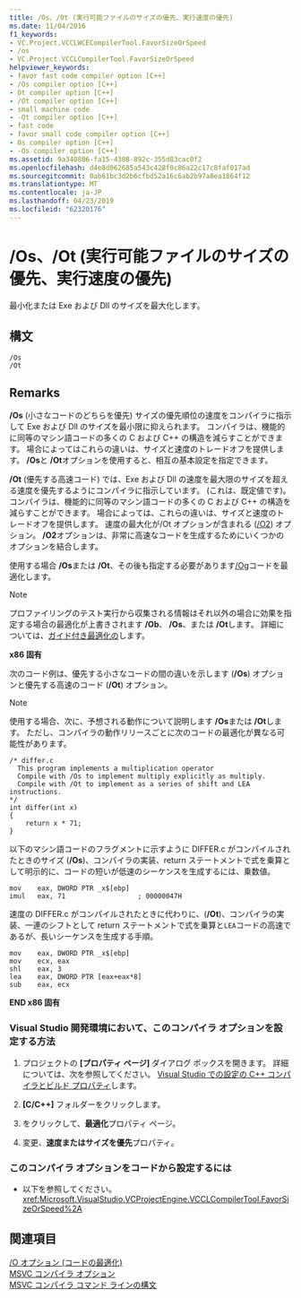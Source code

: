 ```yaml
---
title: /Os、/Ot (実行可能ファイルのサイズの優先、実行速度の優先)
ms.date: 11/04/2016
f1_keywords:
- VC.Project.VCCLWCECompilerTool.FavorSizeOrSpeed
- /os
- VC.Project.VCCLCompilerTool.FavorSizeOrSpeed
helpviewer_keywords:
- favor fast code compiler option [C++]
- /Os compiler option [C++]
- Ot compiler option [C++]
- /Ot compiler option [C++]
- small machine code
- -Ot compiler option [C++]
- fast code
- favor small code compiler option [C++]
- Os compiler option [C++]
- -Os compiler option [C++]
ms.assetid: 9a340806-fa15-4308-892c-355d83cac0f2
ms.openlocfilehash: d4e8d062685a543c428f0c86a22c17c8faf017ad
ms.sourcegitcommit: 0ab61bc3d2b6cfbd52a16c6ab2b97a8ea1864f12
ms.translationtype: MT
ms.contentlocale: ja-JP
ms.lasthandoff: 04/23/2019
ms.locfileid: "62320176"
---
```

# <a name="os-ot-favor-small-code-favor-fast-code"></a>/Os、/Ot (実行可能ファイルのサイズの優先、実行速度の優先)

最小化または Exe および Dll のサイズを最大化します。

## <a name="syntax"></a>構文

```
/Os
/Ot
```

## <a name="remarks"></a>Remarks

**/Os** (小さなコードのどちらを優先) サイズの優先順位の速度をコンパイラに指示して Exe および Dll のサイズを最小限に抑えられます。 コンパイラは、機能的に同等のマシン語コードの多くの C および C++ の構造を減らすことができます。 場合によってはこれらの違いは、サイズと速度のトレードオフを提供します。 **/Os**と **/Ot**オプションを使用すると、相互の基本設定を指定できます。

**/Ot** (優先する高速コード) では、Exe および Dll の速度を最大限のサイズを超える速度を優先するようにコンパイラに指示しています。 (これは、既定値です)。コンパイラは、機能的に同等のマシン語コードの多くの C および C++ の構造を減らすことができます。 場合によっては、これらの違いは、サイズと速度のトレードオフを提供します。 速度の最大化が/Ot オプションが含まれる ([/O2](o1-o2-minimize-size-maximize-speed.md)) オプション。 **/O2**オプションは、非常に高速なコードを生成するためにいくつかのオプションを結合します。

使用する場合 **/Os**または **/Ot**、その後も指定する必要があります[/Og](og-global-optimizations.md)コードを最適化します。

> [!NOTE]
>  プロファイリングのテスト実行から収集される情報はそれ以外の場合に効果を指定する場合の最適化が上書きされます **/Ob**、 **/Os**、または **/Ot**します。 詳細については、[ガイド付き最適化の](../profile-guided-optimizations.md)します。

**x86 固有**

次のコード例は、優先する小さなコードの間の違いを示します (**/Os**) オプションと優先する高速のコード (**/Ot**) オプション。

> [!NOTE]
>  使用する場合、次に、予想される動作について説明します **/Os**または **/Ot**します。 ただし、コンパイラの動作リリースごとに次のコードの最適化が異なる可能性があります。

```
/* differ.c
  This program implements a multiplication operator
  Compile with /Os to implement multiply explicitly as multiply.
  Compile with /Ot to implement as a series of shift and LEA instructions.
*/
int differ(int x)
{
    return x * 71;
}
```

以下のマシン語コードのフラグメントに示すように DIFFER.c がコンパイルされたときのサイズ (**/Os**)、コンパイラの実装、return ステートメントで式を乗算として明示的に、コードの短いが低速のシーケンスを生成するには、乗数値。

```
mov    eax, DWORD PTR _x$[ebp]
imul   eax, 71                  ; 00000047H
```

速度の DIFFER.c がコンパイルされたときに代わりに、(**/Ot**)、コンパイラの実装、一連のシフトとして return ステートメントで式を乗算と`LEA`コードの高速であるが、長いシーケンスを生成する手順。

```
mov    eax, DWORD PTR _x$[ebp]
mov    ecx, eax
shl    eax, 3
lea    eax, DWORD PTR [eax+eax*8]
sub    eax, ecx
```

**END x86 固有**

### <a name="to-set-this-compiler-option-in-the-visual-studio-development-environment"></a>Visual Studio 開発環境において、このコンパイラ オプションを設定する方法

1. プロジェクトの **[プロパティ ページ]** ダイアログ ボックスを開きます。 詳細については、次を参照してください。 [Visual Studio での設定の C++ コンパイラとビルド プロパティ](../working-with-project-properties.md)します。

1. **[C/C++]** フォルダーをクリックします。

1. をクリックして、**最適化**プロパティ ページ。

1. 変更、**速度またはサイズを優先**プロパティ。

### <a name="to-set-this-compiler-option-programmatically"></a>このコンパイラ オプションをコードから設定するには

- 以下を参照してください。<xref:Microsoft.VisualStudio.VCProjectEngine.VCCLCompilerTool.FavorSizeOrSpeed%2A>

## <a name="see-also"></a>関連項目

[/O オプション (コードの最適化)](o-options-optimize-code.md)<br/>
[MSVC コンパイラ オプション](compiler-options.md)<br/>
[MSVC コンパイラ コマンド ラインの構文](compiler-command-line-syntax.md)
